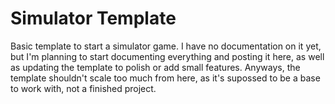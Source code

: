 # Simulator Template
Basic template to start a simulator game. I have no documentation on it yet, but I'm planning to start documenting everything and posting it here, as well as updating the template to polish or add small features. Anyways, the template shouldn't scale too much from here, as it's supossed to be a base to work with, not a finished project.

